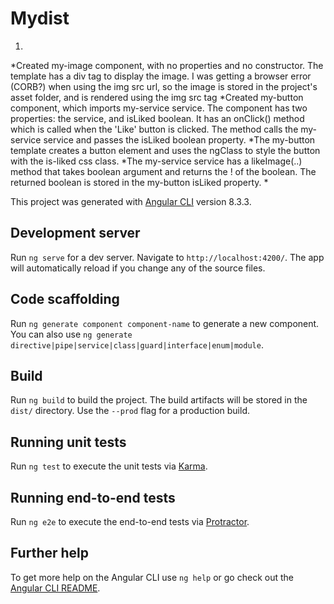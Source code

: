 # Mydist

1. 
*Created my-image component, with no properties and no constructor. The template has a div tag to display the image. I was getting a browser error (CORB?) when using the img src url, so the image is stored in the project's asset folder, and is rendered using the img src tag
*Created my-button component, which imports my-service service. The component has two properties: the service, and isLiked boolean. It has an onClick() method which is called when the 'Like' button is clicked. The method calls the my-service service and passes the isLiked boolean property.
*The my-button template creates a button element and uses the ngClass to style the button with the is-liked css class.
*The my-service service has a likeImage(..) method that takes boolean argument and returns the ! of the boolean. The returned boolean is stored in the my-button isLiked property.
*



This project was generated with [Angular CLI](https://github.com/angular/angular-cli) version 8.3.3.

## Development server

Run `ng serve` for a dev server. Navigate to `http://localhost:4200/`. The app will automatically reload if you change any of the source files.

## Code scaffolding

Run `ng generate component component-name` to generate a new component. You can also use `ng generate directive|pipe|service|class|guard|interface|enum|module`.

## Build

Run `ng build` to build the project. The build artifacts will be stored in the `dist/` directory. Use the `--prod` flag for a production build.

## Running unit tests

Run `ng test` to execute the unit tests via [Karma](https://karma-runner.github.io).

## Running end-to-end tests

Run `ng e2e` to execute the end-to-end tests via [Protractor](http://www.protractortest.org/).

## Further help

To get more help on the Angular CLI use `ng help` or go check out the [Angular CLI README](https://github.com/angular/angular-cli/blob/master/README.md).
